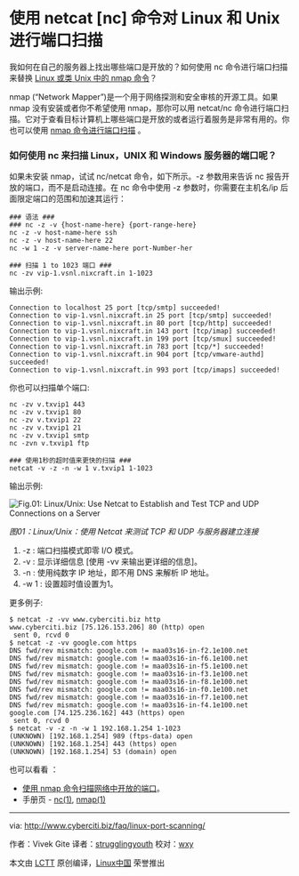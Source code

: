 使用 netcat [nc] 命令对 Linux 和 Unix 进行端口扫描 
================================================================================

我如何在自己的服务器上找出哪些端口是开放的？如何使用 nc 命令进行端口扫描来替换 [Linux 或类 Unix 中的 nmap 命令][1]？ 

nmap (“Network Mapper”)是一个用于网络探测和安全审核的开源工具。如果 nmap 没有安装或者你不希望使用 nmap，那你可以用 netcat/nc 命令进行端口扫描。它对于查看目标计算机上哪些端口是开放的或者运行着服务是非常有用的。你也可以使用 [nmap 命令进行端口扫描][2] 。

### 如何使用 nc 来扫描 Linux，UNIX 和 Windows 服务器的端口呢？ ###

如果未安装 nmap，试试 nc/netcat 命令，如下所示。-z 参数用来告诉 nc 报告开放的端口，而不是启动连接。在 nc 命令中使用 -z 参数时，你需要在主机名/ip 后面限定端口的范围和加速其运行： 

    ### 语法 ###
    ### nc -z -v {host-name-here} {port-range-here}
    nc -z -v host-name-here ssh
    nc -z -v host-name-here 22
    nc -w 1 -z -v server-name-here port-Number-her
     
    ### 扫描 1 to 1023 端口 ###
    nc -zv vip-1.vsnl.nixcraft.in 1-1023

输出示例:

    Connection to localhost 25 port [tcp/smtp] succeeded!
    Connection to vip-1.vsnl.nixcraft.in 25 port [tcp/smtp] succeeded!
    Connection to vip-1.vsnl.nixcraft.in 80 port [tcp/http] succeeded!
    Connection to vip-1.vsnl.nixcraft.in 143 port [tcp/imap] succeeded!
    Connection to vip-1.vsnl.nixcraft.in 199 port [tcp/smux] succeeded!
    Connection to vip-1.vsnl.nixcraft.in 783 port [tcp/*] succeeded!
    Connection to vip-1.vsnl.nixcraft.in 904 port [tcp/vmware-authd] succeeded!
    Connection to vip-1.vsnl.nixcraft.in 993 port [tcp/imaps] succeeded!

你也可以扫描单个端口:

    nc -zv v.txvip1 443
    nc -zv v.txvip1 80
    nc -zv v.txvip1 22
    nc -zv v.txvip1 21
    nc -zv v.txvip1 smtp
    nc -zvn v.txvip1 ftp
    
    ### 使用1秒的超时值来更快的扫描 ###
    netcat -v -z -n -w 1 v.txvip1 1-1023
 
输出示例:

![Fig.01: Linux/Unix: Use Netcat to Establish and Test TCP and UDP Connections on a Server](http://s0.cyberciti.org/uploads/faq/2007/07/scan-with-nc.jpg)

*图01：Linux/Unix：使用 Netcat 来测试 TCP 和 UDP 与服务器建立连接*

1. -z : 端口扫描模式即零 I/O 模式。
1. -v : 显示详细信息 [使用 -vv 来输出更详细的信息]。
1. -n : 使用纯数字 IP 地址，即不用 DNS 来解析 IP 地址。 
1. -w 1 : 设置超时值设置为1。

更多例子:

    $ netcat -z -vv www.cyberciti.biz http
    www.cyberciti.biz [75.126.153.206] 80 (http) open
     sent 0, rcvd 0
    $ netcat -z -vv google.com https
    DNS fwd/rev mismatch: google.com != maa03s16-in-f2.1e100.net
    DNS fwd/rev mismatch: google.com != maa03s16-in-f6.1e100.net
    DNS fwd/rev mismatch: google.com != maa03s16-in-f5.1e100.net
    DNS fwd/rev mismatch: google.com != maa03s16-in-f3.1e100.net
    DNS fwd/rev mismatch: google.com != maa03s16-in-f8.1e100.net
    DNS fwd/rev mismatch: google.com != maa03s16-in-f0.1e100.net
    DNS fwd/rev mismatch: google.com != maa03s16-in-f7.1e100.net
    DNS fwd/rev mismatch: google.com != maa03s16-in-f4.1e100.net
    google.com [74.125.236.162] 443 (https) open
     sent 0, rcvd 0
    $ netcat -v -z -n -w 1 192.168.1.254 1-1023
    (UNKNOWN) [192.168.1.254] 989 (ftps-data) open
    (UNKNOWN) [192.168.1.254] 443 (https) open
    (UNKNOWN) [192.168.1.254] 53 (domain) open

也可以看看 ：

- [使用 nmap 命令扫描网络中开放的端口][3]。 
- 手册页 - [nc(1)][4], [nmap(1)][5]

--------------------------------------------------------------------------------

via: http://www.cyberciti.biz/faq/linux-port-scanning/

作者：Vivek Gite
译者：[strugglingyouth](https://github.com/strugglingyouth)
校对：[wxy](https://github.com/wxy)

本文由 [LCTT](https://github.com/LCTT/TranslateProject) 原创编译，[Linux中国](https://linux.cn/) 荣誉推出

[1]:https://linux.cn/article-2561-1.html
[2]:https://linux.cn/article-2561-1.html
[3]:https://linux.cn/article-2561-1.html
[4]:http://www.manpager.com/linux/man1/nc.1.html
[5]:http://www.manpager.com/linux/man1/nmap.1.html
